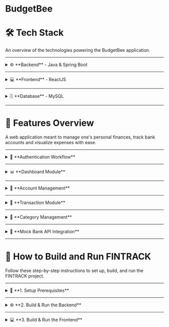 
# **BudgetBee**


# 🛠️ **Tech Stack**

An overview of the technologies powering the BudgetBee application.

---

<details>
<summary>⚙️ **Backend** - Java & Spring Boot</summary>

- **Language:** Java 17  
- **Framework:** Spring Boot  
- **Database Interaction:** Spring Data JPA  
- **Security:** Spring Security, OAuth2 Resource Server  
- **Validation:** Hibernate Validator  
- **Testing:** JUnit, Spring Security Test  
- **Build Tool:** Maven  

</details>

---

<details>
<summary>💻 **Frontend** - ReactJS</summary>

- **Language:** JavaScript (Node.js 18.15.0)  
- **Framework:** ReactJS  
- **UI Library:** Material UI (MUI), Bootstrap  
- **State Management:** Redux, Redux Thunk, Redux Persist  
- **Routing:** React Router  
- **Charts & Visualization:** Chart.js, React-Chartjs-2  
- **HTTP Requests:** Axios  
- **Authentication:** bcryptjs, js-cookie  
- **Testing:** Jest, React Testing Library  

</details>

---

<details>
<summary>🗄️ **Database** - MySQL</summary>

- **Database System:** MySQL  
- **ORM:** Hibernate (JPA)  
- **Connector:** `mysql-connector-java`  
- **Persistence API:** Jakarta Persistence API  

</details>

---

# 🚀 **Features Overview**

A web application meant to manage one's personal finances, track bank accounts and visualize expenses with ease.  

---

<details>
<summary>🔐 **Authentication Workflow**</summary>

- User can **Sign Up** and **Log In** securely.  
- Password validation ensures secure signup (password & confirm password must match).  
- Redirects users to the **Dashboard** upon successful login.  
- User-friendly error notifications for incorrect credentials.  

</details>

---

<details>
<summary>📊 **Dashboard Module**</summary>

- Visualizes finances with charts for:  
  - Account Balance  
  - Income  
  - Expenses  
  - Categories  
- Filter charts based on **All Time** or **Last 15 Days**.  
- Responsive design for seamless navigation across devices.  

</details>

---

<details>
<summary>📂 **Account Management**</summary>

- View a list of all user accounts.  
- Add new accounts with validation checks.  
- Edit existing account details with real-time updates.  
- Delete accounts securely with confirmation prompts.  
- Real-time toaster notifications for user actions.  

</details>

---

<details>
<summary>💸 **Transaction Module**</summary>

- View all **Income** and **Expense** transactions.  
- Filter transactions by specific accounts.  
- Add new transactions with fields for:  
  - Account selection  
  - Category selection (with option to create a new category)  
  - Date and Amount  
  - Description  
- Edit and delete transactions easily.  
- Real-time feedback with confirmation notifications.  

</details>

---

<details>
<summary>📁 **Category Management**</summary>

- Add custom categories for expense/income tracking.  
- Edit or delete categories as needed.  
- Categories auto-sync with the transaction module for seamless integration.  

</details>

---

<details>
<summary>🔄 **Mock Bank API Integration**</summary>

- Fetches transactions directly from a **Mock Bank API**.  
- Integrates both manual and automated transaction data for consistency.  
- Real-time synchronization with the user's dashboard and reports.  

</details>

---

# 🚀 **How to Build and Run FINTRACK**

Follow these step-by-step instructions to set up, build, and run the FINTRACK project.

---

<details>
<summary>🔧 **1. Setup Prerequisites**</summary>

- Install **Java 17**  
- Install **Node.js (version 18.15.0)**  
- Install **MySQL Database**  
- Install **Maven** (for backend)  
- Install **npm** (for frontend)  

</details>


---


<details>
<summary>⚙️ **2. Build & Run the Backend**</summary>

1. Navigate to the backend folder. 

2. Ensure your local MySQL application is working. Also, change the **application.properties** file as needed.
   
3. Build the backend using Maven:

```

mvn clean package spring-boot:repackage -DskipTests=true

```

4. Run the generated JAR file

```

java -jar ./target/backend-0.0.1-SNAPSHOT.jar

```

5. ✅ Backend will start running at: http://localhost:8080

</details>


---


<details> 
<summary>💻 **3. Build & Run the Frontend**</summary>

1. Navigate to the frontend folder:

```
cd ../frontend

```

2. Install the necessary dependencies:

```
npm install

```

3. Start the frontend service:

```
npm start

```

4. ✅ Frontend will start running at: http://localhost:3000





